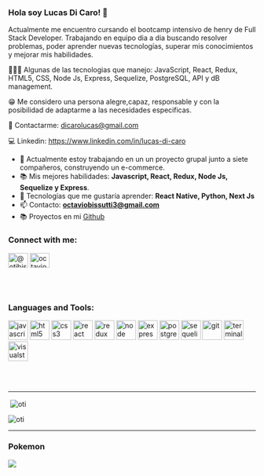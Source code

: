 ### Hola soy Lucas Di Caro! 👋

Actualmente me encuentro cursando el bootcamp intensivo de henry de Full Stack Developer. Trabajando en equipo dia a dia buscando resolver problemas, poder aprender nuevas tecnologías, superar mis conocimientos y mejorar mis habilidades. 

 👨🏽‍💻 Algunas de las tecnologias que manejo: JavaScript, React, Redux, HTML5, CSS, Node Js, Express, Sequelize, PostgreSQL, API y dB management.

 😁 Me considero una persona alegre,capaz, responsable y con la posibilidad de adaptarme a las necesidades especificas. 

 📩 Contactarme: dicarolucas@gmail.com 
 
 💻 Linkedin: https://www.linkedin.com/in/lucas-di-caro 


- 🔭 Actualmente estoy trabajando en un un proyecto grupal junto a siete compañeros, construyendo un e-commerce.
- 📚  Mis mejores habilidades: **Javascript, React, Redux, Node Js, Sequelize y Express**.
- 🌱 Tecnologías que me gustaría aprender: **React Native, Python, Next Js**
- 📫 Contacto: **octaviobissutti3@gmail.com**
- 📚 Proyectos en mi [Github](https://github.com/octaviobissutti/PI-Pokemon)  





### Connect with me:
<p align="left">
<a href="https://twitter.com/@otibissutti" target="blank"><img align="center" src="https://raw.githubusercontent.com/rahuldkjain/github-profile-readme-generator/master/src/images/icons/Social/twitter.svg" alt="@otibissutti" height="30" width="40" /></a>
<a href="https://fb.com/octaviobissutti" target="blank"><img align="center" src="https://raw.githubusercontent.com/rahuldkjain/github-profile-readme-generator/master/src/images/icons/Social/facebook.svg" alt="octaviobissutti" height="30" width="40" /></a>

</p>


<br />

<br />

### Languages and Tools:
<p align="left">
  <img src="https://api.iconify.design/logos:javascript.svg" alt="javascript" height="40" width="40"/>
  <img src="https://api.iconify.design/vscode-icons:file-type-html.svg" alt="html5" height="40" width="40"/>
  <img src="https://api.iconify.design/vscode-icons:file-type-css.svg" alt="css3" height="40" width="40"/>
  <img src="https://api.iconify.design/logos:react.svg" alt="react" height="40" width="40"/>
  <img src="https://api.iconify.design/logos:redux.svg" alt="redux" height="40" width="40"/>  
  <img src="https://api.iconify.design/logos:nodejs.svg" alt="node" height="40" width="40"/>  
  <img src="https://api.iconify.design/simple-icons:express.svg" alt="express" height="40" width="40"/>  
  <img src="https://api.iconify.design/logos:postgresql.svg" alt="postgreSQL" height="40" width="40"/> 
  <img src="https://api.iconify.design/logos:sequelize.svg" alt="sequelize" height="40" width="40"/> 
  <img src="https://api.iconify.design/logos:git.svg" alt="git" height="40" width="40"/> 
  <img src="https://api.iconify.design/logos:terminal.svg" alt="terminal" height="40" width="40"/> 
  <img src="https://api.iconify.design/logos:visual-studio.svg" alt="visualstudio" height="40" width="40"/> 
  

<p>

<br />
<br />
  
  ---
  
 

<div><p>&nbsp;<img align="center" src="https://github-readme-stats.vercel.app/api?username=octaviobissutti&show_icons=true&theme=dark&locale=es" alt="oti" /></p></div>

<div><p><img align="center" src="https://github-readme-stats.vercel.app/api/top-langs?username=octaviobissutti&show_icons=true&theme=dark&locale=es&layout=compact" alt="oti" /></p></div>

  ---

  <h3>Pokemon</h3>
 <a href="https://github.com/octaviobissutti/PI-Pokemon">
 <img align="center" src="https://github-readme-stats-nine-flax.vercel.app/api/pin?username=octaviobissutti&repo=PI-Pokemon&show_owner=true" />
</a>



<!--
**lucasdicaro/lucasdicaro** is a ✨ _special_ ✨ repository because its `README.md` (this file) appears on your GitHub profile.

Here are some ideas to get you started:

- 🔭 I’m currently working on ...
- 🌱 I’m currently learning ...
- 👯 I’m looking to collaborate on ...
- 🤔 I’m looking for help with ...
- 💬 Ask me about ...
- 📫 How to reach me: ...
- 😄 Pronouns: ...
- ⚡ Fun fact: ...
-->
